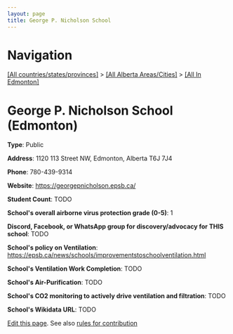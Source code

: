 ```yaml
---
layout: page
title: George P. Nicholson School
---
```

# Navigation

[[All countries/states/provinces]](../../..) > [[All Alberta Areas/Cities]](../..) > [[All In Edmonton]](..)

# George P. Nicholson School (Edmonton)

**Type**: Public

**Address**: 1120 113 Street NW, Edmonton, Alberta T6J 7J4

**Phone**: 780-439-9314

**Website**: <https://georgepnicholson.epsb.ca/>

**Student Count**: TODO

**School's overall airborne virus protection grade (0-5)**: 1

**Discord, Facebook, or WhatsApp group for discovery/advocacy for THIS school**: TODO

**School's policy on Ventilation**: <https://epsb.ca/news/schools/improvementstoschoolventilation.html>

**School's Ventilation Work Completion**: TODO

**School's Air-Purification**: TODO

**School's CO2 monitoring to actively drive ventilation and filtration**: TODO

**School's Wikidata URL**: TODO


[Edit this page](https://github.com/ventilate-schools/AB/edit/main/./Edmonton/George_P._Nicholson_School.md). See also [rules for contribution](../../../contribution-rules/)